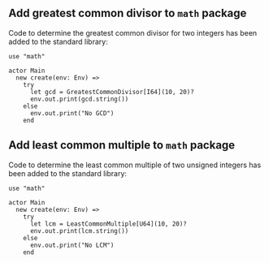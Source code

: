 ## Add greatest common divisor to `math` package

Code to determine the greatest common divisor for two integers has been added to the standard library:

```pony
use "math"

actor Main
  new create(env: Env) =>
    try
      let gcd = GreatestCommonDivisor[I64](10, 20)?
      env.out.print(gcd.string())
    else
      env.out.print("No GCD")
    end
```

## Add least common multiple to `math` package

Code to determine the least common multiple of two unsigned integers has been added to the standard library:

```pony
use "math"

actor Main
  new create(env: Env) =>
    try
      let lcm = LeastCommonMultiple[U64](10, 20)?
      env.out.print(lcm.string())
    else
      env.out.print("No LCM")
    end
```
